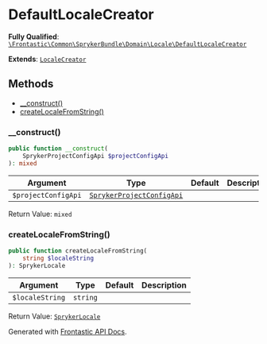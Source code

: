 #  DefaultLocaleCreator

**Fully Qualified**: [`\Frontastic\Common\SprykerBundle\Domain\Locale\DefaultLocaleCreator`](../../../../../src/php/SprykerBundle/Domain/Locale/DefaultLocaleCreator.php)

**Extends**: [`LocaleCreator`](LocaleCreator.md)

## Methods

* [__construct()](#__construct)
* [createLocaleFromString()](#createlocalefromstring)

### __construct()

```php
public function __construct(
    SprykerProjectConfigApi $projectConfigApi
): mixed
```

Argument|Type|Default|Description
--------|----|-------|-----------
`$projectConfigApi`|[`SprykerProjectConfigApi`](../ProjectConfig/SprykerProjectConfigApi.md)||

Return Value: `mixed`

### createLocaleFromString()

```php
public function createLocaleFromString(
    string $localeString
): SprykerLocale
```

Argument|Type|Default|Description
--------|----|-------|-----------
`$localeString`|`string`||

Return Value: [`SprykerLocale`](SprykerLocale.md)

Generated with [Frontastic API Docs](https://github.com/FrontasticGmbH/apidocs).

